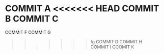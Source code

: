 COMMIT A
<<<<<<< HEAD
COMMIT B
COMMIT C
=======
COMMIT F
COMMIT G
>>>>>>> fg
COMMIT D
COMMIT H
COMMIT I
COOMIT K